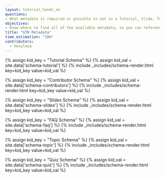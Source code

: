 ```yaml
---
layout: tutorial_hands_on
questions:
- What metadata is required or possible to set in a Tutorial, Slide, Topic, or FAQ
objectives:
- Know where to find all of the available metadata, so you can reference it later.
title: "GTN Metadata"
time_estimation: "10m"
contributors:
  - hexylena
---
```


{% assign kid_key = "Tutorial Schema" %}
{% assign kid_val = site.data['schema-tutorial'] %}
{% include _includes/schema-render.html key=kid_key value=kid_val %}

{% assign kid_key = "Contributor Schema" %}
{% assign kid_val = site.data['schema-contributors'] %}
{% include _includes/schema-render.html key=kid_key value=kid_val %}

{% assign kid_key = "Slides Schema" %}
{% assign kid_val = site.data['schema-slides'] %}
{% include _includes/schema-render.html key=kid_key value=kid_val %}

{% assign kid_key = "FAQ Schema" %}
{% assign kid_val = site.data['schema-faq'] %}
{% include _includes/schema-render.html key=kid_key value=kid_val %}

{% assign kid_key = "Topic Schema" %}
{% assign kid_val = site.data['schema-topic'] %}
{% include _includes/schema-render.html key=kid_key value=kid_val %}

{% assign kid_key = "Quiz Schema" %}
{% assign kid_val = site.data['schema-quiz'] %}
{% include _includes/schema-render.html key=kid_key value=kid_val %}
